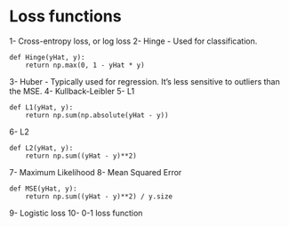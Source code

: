# Loss functions

1- Cross-entropy loss, or log loss
2- Hinge - Used for classification.
```[python]
def Hinge(yHat, y):
    return np.max(0, 1 - yHat * y)
```

3- Huber - Typically used for regression. It’s less sensitive to outliers than the MSE.
4- Kullback-Leibler
5- L1
```[python]
def L1(yHat, y):
    return np.sum(np.absolute(yHat - y))
```

6- L2
```[python]
def L2(yHat, y):
    return np.sum((yHat - y)**2)
```

7- Maximum Likelihood
8- Mean Squared Error
```[python]
def MSE(yHat, y):
    return np.sum((yHat - y)**2) / y.size
```

9- Logistic loss
10- 0-1 loss function
